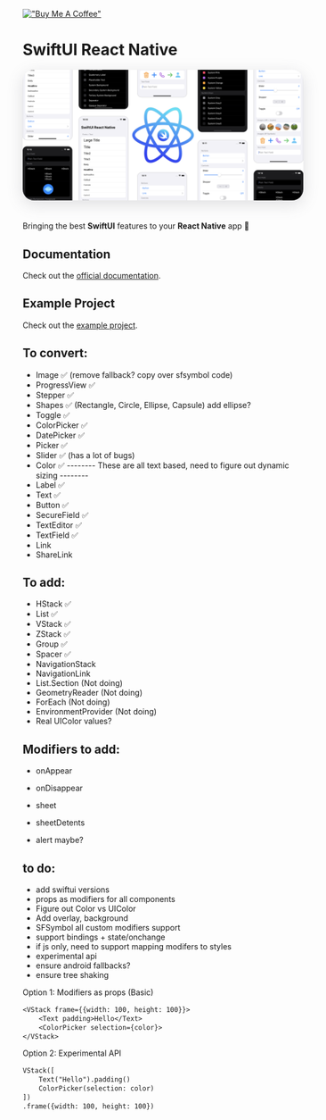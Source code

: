 [!["Buy Me A Coffee"](https://www.buymeacoffee.com/assets/img/custom_images/orange_img.png)](https://www.buymeacoffee.com/hugemathguy)

# SwiftUI React Native

<img class="cover" style="border-radius: 20px; box-shadow: rgba(100, 100, 111, 0.2) 0px 7px 29px 0px; margin-bottom: 20px" src="assets/cover.png" />

Bringing the best **SwiftUI** features to your **React Native** app :rocket:

## Documentation

Check out the [official documentation](https://swiftui-react-native.vercel.app).

## Example Project

Check out the [example project](./example/).

## To convert:

- Image ✅ (remove fallback? copy over sfsymbol code)
- ProgressView ✅
- Stepper ✅
- Shapes ✅ (Rectangle, Circle, Ellipse, Capsule) add ellipse?
- Toggle ✅
- ColorPicker ✅
- DatePicker ✅
- Picker ✅
- Slider ✅ (has a lot of bugs)
- Color ✅
  -------- These are all text based, need to figure out dynamic sizing --------
- Label ✅
- Text ✅
- Button ✅
- SecureField ✅
- TextEditor ✅
- TextField ✅
- Link
- ShareLink

## To add:

- HStack ✅
- List ✅
- VStack ✅
- ZStack ✅
- Group ✅
- Spacer ✅
- NavigationStack
- NavigationLink
- List.Section (Not doing)
- GeometryReader (Not doing)
- ForEach (Not doing)
- EnvironmentProvider (Not doing)
- Real UIColor values?

## Modifiers to add:

- onAppear
- onDisappear
- sheet
- sheetDetents

- alert maybe?

## to do:

- add swiftui versions
- props as modifiers for all components
- Figure out Color vs UIColor
- Add overlay, background
- SFSymbol all custom modifiers support
- support bindings + state/onchange
- if js only, need to support mapping modifers to styles
- experimental api
- ensure android fallbacks?
- ensure tree shaking

Option 1: Modifiers as props (Basic)

```tsx
<VStack frame={{width: 100, height: 100}}>
    <Text padding>Hello</Text>
    <ColorPicker selection={color}>
</VStack>
```

Option 2: Experimental API

```tsx
VStack([
    Text("Hello").padding()
    ColorPicker(selection: color)
])
.frame({width: 100, height: 100})
```
